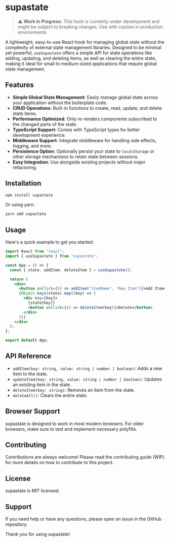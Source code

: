 # supastate

> :warning: **Work In Progress:** This hook is currently under development and might be subject to breaking changes. Use with caution in production environments.

A lightweight, easy-to-use React hook for managing global state without the complexity of external state management libraries. Designed to be minimal yet powerful, `useSupastate` offers a simple API for state operations like adding, updating, and deleting items, as well as clearing the entire state, making it ideal for small to medium-sized applications that require global state management.

## Features

- **Simple Global State Management**: Easily manage global state across your application without the boilerplate code.
- **CRUD Operations**: Built-in functions to create, read, update, and delete state items.
- **Performance Optimized**: Only re-renders components subscribed to the changed parts of the state.
- **TypeScript Support**: Comes with TypeScript types for better development experience.
- **Middleware Support**: Integrate middleware for handling side effects, logging, and more.
- **Persistence Option**: Optionally persist your state to `localStorage` or other storage mechanisms to retain state between sessions.
- **Easy Integration**: Use alongside existing projects without major refactoring.

## Installation

```bash
npm install supastate
```

Or using yarn:

```bash
yarn add supastate
```

## Usage

Here's a quick example to get you started:

```jsx
import React from "react";
import { useSupastate } from "supastate";

const App = () => {
  const { state, addItem, deleteItem } = useSupastate();

  return (
    <div>
      <button onClick={() => addItem("itemName", "New Item")}>Add Item</button>
      {Object.keys(state).map((key) => (
        <div key={key}>
          {state[key]}
          <button onClick={() => deleteItem(key)}>Delete</button>
        </div>
      ))}
    </div>
  );
};

export default App;
```

## API Reference

- `addItem(key: string, value: string | number | boolean)`: Adds a new item to the state.
- `updateItem(key: string, value: string | number | boolean)`: Updates an existing item in the state.
- `deleteItem(key: string)`: Removes an item from the state.
- `deleteAll()`: Clears the entire state.

## Browser Support

supastate is designed to work in most modern browsers. For older browsers, make sure to test and implement necessary polyfills.

## Contributing

Contributions are always welcome! Please read the contributing guide (WIP) for more details on how to contribute to this project.

## License

supastate is MIT licensed.

## Support

If you need help or have any questions, please open an issue in the GitHub repository.

Thank you for using supastate!
